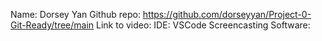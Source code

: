 Name: Dorsey Yan
Github repo: https://github.com/dorseyyan/Project-0-Git-Ready/tree/main
Link to video: 
IDE: VSCode
Screencasting Software: 
